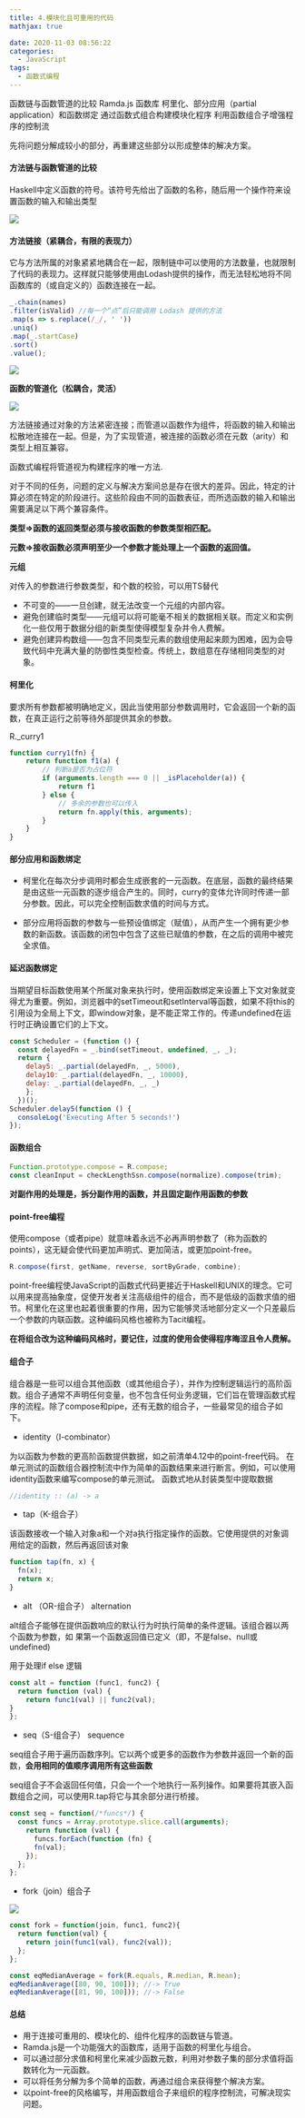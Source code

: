 ```yaml
---
title: 4.模块化且可重用的代码
mathjax: true

date: 2020-11-03 08:56:22
categories:
  - JavaScript
tags:
  - 函数式编程
---
```



函数链与函数管道的比较
Ramda.js 函数库
柯里化、部分应用（partial application）和函数绑定
通过函数式组合构建模块化程序
利用函数组合子增强程序的控制流

先将问题分解成较小的部分，再重建这些部分以形成整体的解决方案。


#### 方法链与函数管道的比较

Haskell中定义函数的符号。该符号先给出了函数的名称，随后用一个操作符来设置函数的输入和输出类型

![](0001.jpg)


#### 方法链接（紧耦合，有限的表现力）

它与方法所属的对象紧紧地耦合在一起，限制链中可以使用的方法数量，也就限制了代码的表现力。这样就只能够使用由Lodash提供的操作，而无法轻松地将不同函数库的（或自定义的）函数连接在一起。

```javascript
_.chain(names)
.filter(isValid) //每一个“点”后只能调用 Lodash 提供的方法
.map(s => s.replace(/_/, ' '))
.uniq()
.map(_.startCase)
.sort()
.value();
```

![](0002.jpg)

**函数的管道化（松耦合，灵活）**

![](0003.jpg)

方法链接通过对象的方法紧密连接；而管道以函数作为组件，将函数的输入和输出松散地连接在一起。但是，为了实现管道，被连接的函数必须在元数（arity）和类型上相互兼容。

函数式编程将管道视为构建程序的唯一方法.

对于不同的任务，问题的定义与解决方案间总是存在很大的差异。因此，特定的计算必须在特定的阶段进行。这些阶段由不同的函数表征，而所选函数的输入和输出需要满足以下两个兼容条件。

**类型=>函数的返回类型必须与接收函数的参数类型相匹配。**

**元数=>接收函数必须声明至少一个参数才能处理上一个函数的返回值。**

**元组**

对传入的参数进行参数类型，和个数的校验，可以用TS替代

+ 不可变的——一旦创建，就无法改变一个元组的内部内容。
+ 避免创建临时类型——元组可以将可能毫不相关的数据相关联。而定义和实例化一些仅用于数据分组的新类型使得模型复杂并令人费解。
+ 避免创建异构数组——包含不同类型元素的数组使用起来颇为困难，因为会导致代码中充满大量的防御性类型检查。传统上，数组意在存储相同类型的对象。

#### 柯里化

要求所有参数都被明确地定义，因此当使用部分参数调用时，它会返回一个新的函数，在真正运行之前等待外部提供其余的参数。

R._curry1

```javascript
function curry1(fn) {
    return function f1(a) {
        // 判断a是否为占位符
        if (arguments.length === 0 || _isPlaceholder(a)) {
            return f1
        } else {
            // 多余的参数也可以传入
            return fn.apply(this, arguments);
        }
    }
}
```

#### 部分应用和函数绑定

+ 柯里化在每次分步调用时都会生成嵌套的一元函数。在底层，函数的最终结果是由这些一元函数的逐步组合产生的。同时，curry的变体允许同时传递一部分参数。因此，可以完全控制函数求值的时间与方式。

+ 部分应用将函数的参数与一些预设值绑定（赋值），从而产生一个拥有更少参数的新函数。该函数的闭包中包含了这些已赋值的参数，在之后的调用中被完全求值。

#### 延迟函数绑定

当期望目标函数使用某个所属对象来执行时，使用函数绑定来设置上下文对象就变得尤为重要。例如，浏览器中的setTimeout和setInterval等函数，如果不将this的引用设为全局上下文，即window对象，是不能正常工作的。传递undefined在运行时正确设置它们的上下文。

```javascript
const Scheduler = (function () {
  const delayedFn = _.bind(setTimeout, undefined, _, _);
  return {
    delay5: _.partial(delayedFn, _, 5000),
    delay10: _.partial(delayedFn, _, 10000),
    delay: _.partial(delayedFn, _, _)
    };
  })();
Scheduler.delay5(function () {
  consoleLog('Executing After 5 seconds!')
});
```

#### 函数组合

```javascript
Function.prototype.compose = R.compose;
const cleanInput = checkLengthSsn.compose(normalize).compose(trim);
```

**对副作用的处理是，拆分副作用的函数，并且固定副作用函数的参数**

#### point-free编程

使用compose（或者pipe）就意味着永远不必再声明参数了（称为函数的points），这无疑会使代码更加声明式、更加简洁，或更加point-free。

```javascript
R.compose(first, getName, reverse, sortByGrade, combine);
```

point-free编程使JavaScript的函数式代码更接近于Haskell和UNIX的理念。它可以用来提高抽象度，促使开发者关注高级组件的组合，而不是低级的函数求值的细节。柯里化在这里也起着很重要的作用，因为它能够灵活地部分定义一个只差最后一个参数的内联函数。这种编码风格也被称为Tacit编程。

**在将组合改为这种编码风格时，要记住，过度的使用会使得程序晦涩且令人费解。**

#### 组合子

组合器是一些可以组合其他函数（或其他组合子），并作为控制逻辑运行的高阶函数。组合子通常不声明任何变量，也不包含任何业务逻辑，它们旨在管理函数式程序的流程。除了compose和pipe，还有无数的组合子，一些最常见的组合子如下。

+ identity（I-combinator）

为以函数为参数的更高阶函数提供数据，如之前清单4.12中的point-free代码。
在单元测试的函数组合器控制流中作为简单的函数结果来进行断言。例如，可以使用identity函数来编写compose的单元测试。
函数式地从封装类型中提取数据

```javascript
//identity :: (a) -> a
```

+ tap（K-组合子）

该函数接收一个输入对象a和一个对a执行指定操作的函数。它使用提供的对象调用给定的函数，然后再返回该对象

```javascript
function tap(fn, x) {
  fn(x);
  return x;
}
```

+ alt （OR-组合子） alternation

alt组合子能够在提供函数响应的默认行为时执行简单的条件逻辑。该组合器以两个函数为参数，如
果第一个函数返回值已定义（即，不是false、null或undefined)

用于处理if else 逻辑

```javascript
const alt = function (func1, func2) {
  return function (val) {
    return func1(val) || func2(val);
}
};
```

+ seq（S-组合子） sequence

seq组合子用于遍历函数序列。它以两个或更多的函数作为参数并返回一个新的函数，**会用相同的值顺序调用所有这些函数**

seq组合子不会返回任何值，只会一个一个地执行一系列操作。如果要将其嵌入函数组合之间，可以使用R.tap将它与其余部分进行桥接。

```javascript
const seq = function(/*funcs*/) {
  const funcs = Array.prototype.slice.call(arguments);
    return function (val) {
      funcs.forEach(function (fn) {
      fn(val);
    });
  };
};
```

+ fork（join）组合子

![](0004.jpg)

```javascript
const fork = function(join, func1, func2){
  return function(val) {
    return join(func1(val), func2(val));
  };
};
```

```javascript
const eqMedianAverage = fork(R.equals, R.median, R.mean);
eqMedianAverage([80, 90, 100])); //-> True
eqMedianAverage([81, 90, 100])); //-> False
```

#### 总结

+ 用于连接可重用的、模块化的、组件化程序的函数链与管道。
+ Ramda.js是一个功能强大的函数库，适用于函数的柯里化与组合。
+ 可以通过部分求值和柯里化来减少函数元数，利用对参数子集的部分求值将函数转化为一元函数。
+ 可以将任务分解为多个简单的函数，再通过组合来获得整个解决方案。
+ 以point-free的风格编写，并用函数组合子来组织的程序控制流，可解决现实问题。